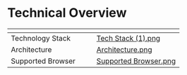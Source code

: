 # Technical Overview



<table data-view="cards"><thead><tr><th></th><th></th><th></th><th data-hidden data-card-cover data-type="files"></th></tr></thead><tbody><tr><td>Technology Stack</td><td></td><td></td><td><a href="../.gitbook/assets/Tech Stack (1).png">Tech Stack (1).png</a></td></tr><tr><td>Architecture</td><td></td><td></td><td><a href="../.gitbook/assets/Architecture.png">Architecture.png</a></td></tr><tr><td>Supported Browser</td><td></td><td></td><td><a href="../.gitbook/assets/Supported Browser.png">Supported Browser.png</a></td></tr></tbody></table>
